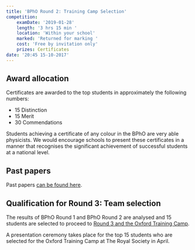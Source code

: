 ```yaml
---
title: 'BPhO Round 2: Training Camp Selection'
competition:
    examDate: '2019-01-28'
    length: '3 hrs 15 min '
    location: 'Within your school'
    marked: 'Returned for marking '
    cost: 'Free by invitation only'
    prizes: Certificates
date: '20:45 15-10-2017'
---
```


## Award allocation

Certificates are awarded to the top students in approximately the following numbers:

* 15 Distinction
* 15 Merit
* 30 Commendations

Students achieving a certificate of any colour in the BPhO are very able physicists. We would encourage schools to present these certificates in a manner that recognises the significant achievement of successful students at a national level.

## Past papers

Past papers [can be found here](/past-papers/round-2).

## Qualification for Round 3: Team selection

The results of BPhO Round 1 and BPhO Round 2 are analysed and 15 students are selected to proceed to [Round 3 and the Oxford Training Camp](/bpho/round-3).

A presentation ceremony takes place for the top 15 students who are selected for the Oxford Training Camp at The Royal Society in April.